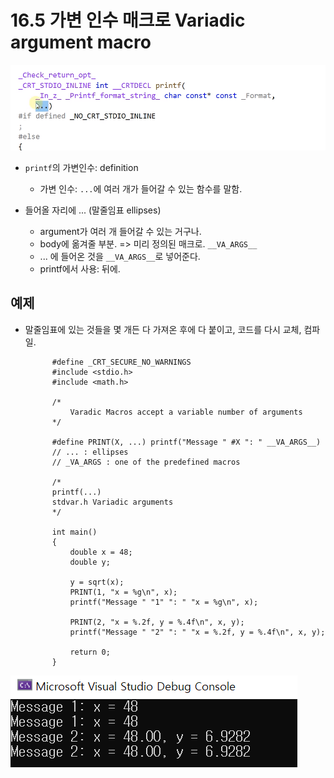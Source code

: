 # 16.5 가변 인수 매크로 Variadic argument macro
![](../images/chapter16/pre5.png)

* `printf`의 가변인수: definition 
    - 가변 인수: `...`에 여러 개가 들어갈 수 있는 함수를 말함.

* 들어올 자리에 ... (말줄임표 ellipses)
    - argument가 여러 개 들어갈 수 있는 거구나.
    - body에 옮겨줄 부분. => 미리 정의된 매크로. `__VA_ARGS__`
    - ... 에 들어온 것을 `__VA_ARGS__`로 넣어준다.
    - printf에서 사용: 뒤에.

## 예제

* 말줄임표에 있는 것들을 몇 개든 다 가져온 후에 다 붙이고, 코드를 다시 교체, 컴파일.

            #define _CRT_SECURE_NO_WARNINGS
            #include <stdio.h>
            #include <math.h>

            /*
                Varadic Macros accept a variable number of arguments
            */

            #define PRINT(X, ...) printf("Message " #X ": " __VA_ARGS__)
            // ... : ellipses
            // _VA_ARGS : one of the predefined macros

            /*
            printf(...)
            stdvar.h Variadic arguments
            */

            int main()
            {
                double x = 48;
                double y;

                y = sqrt(x);
                PRINT(1, "x = %g\n", x); 
                printf("Message " "1" ": " "x = %g\n", x);

                PRINT(2, "x = %.2f, y = %.4f\n", x, y);
                printf("Message " "2" ": " "x = %.2f, y = %.4f\n", x, y);

                return 0;
            }
            
![](../images/chapter16/pre6.png)